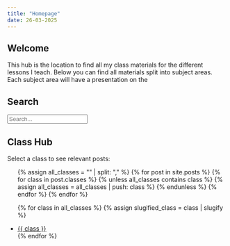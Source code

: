 ```yaml
---
title: "Homepage"
date: 26-03-2025
---
```

<head>
  <link rel="shortcut icon" type="image/png" href="favicon.png">
</head>

## Welcome
This hub is the location to find all my class materials for the different lessons I teach. Below you can find all materials split into subject areas. Each subject area will have a presentation on the 

## Search

<input type="text" id="search-input" placeholder="Search...">
<ul id="results-container"></ul>

<script src="https://cdnjs.cloudflare.com/ajax/libs/simple-jekyll-search/1.9.2/simple-jekyll-search.min.js"></script>
<script>
  SimpleJekyllSearch({
    searchInput: document.getElementById('search-input'),
    resultsContainer: document.getElementById('results-container'),
    json: 'search.json',
    searchResultTemplate: '<li><a href="{url}">{title}</a></li>',
    noResultsText: 'No results found',
    limit: 20
  })
</script>

## Class Hub

<p>Select a class to see relevant posts:</p>

<ul>
  {% assign all_classes = "" | split: "," %}
  {% for post in site.posts %}
    {% for class in post.classes %}
      {% unless all_classes contains class %}
        {% assign all_classes = all_classes | push: class %}
      {% endunless %}
    {% endfor %}
  {% endfor %}

  {% for class in all_classes %}
    {% assign slugified_class = class | slugify %}
    <li><a href="{{ '/classes/' | append: slugified_class | relative_url }}">{{ class }}</a></li>
  {% endfor %}
</ul>


